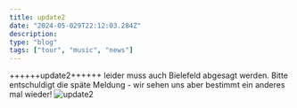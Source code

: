 ```yaml
---
title: update2
date: "2024-05-029T22:12:03.284Z"
description:
type: "blog"
tags: ["tour", "music", "news"]
---
```



++++++update2++++++
leider muss auch Bielefeld abgesagt werden. Bitte entschuldigt die späte Meldung - wir sehen uns aber bestimmt ein anderes mal wieder!
![update2](https://github.com/micha-sky/konstantinunwohl.com/assets/160486061/d24ddacd-f608-4278-8cee-72401a52df11)
